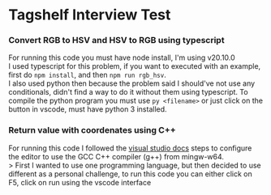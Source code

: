 # Tagshelf Interview Test

### Convert RGB to HSV and HSV to RGB using typescript

For running this code you must have node install, I'm using v20.10.0 <br>
I used typescript for this problem, if you want to executed with an example, first do `npm install`, and then `npm run rgb_hsv`. <br>
I also used python then because the problem said I should've not use any conditionals, didn't find a way to do it without them using typescript. To compile the python program you must use `py <filename>` or just click on the button in vscode, must have python 3 installed.

### Return value with coordenates using C++

For running this code I followed the [visual studio docs](https://code.visualstudio.com/docs/cpp/config-mingw) steps to configure the editor to use the GCC C++ compiler (g++) from mingw-w64. <br>>
First I wanted to use one programming language, but then decided to use different as a personal challenge, to run this code you can either click on F5, click on run using the vscode interface